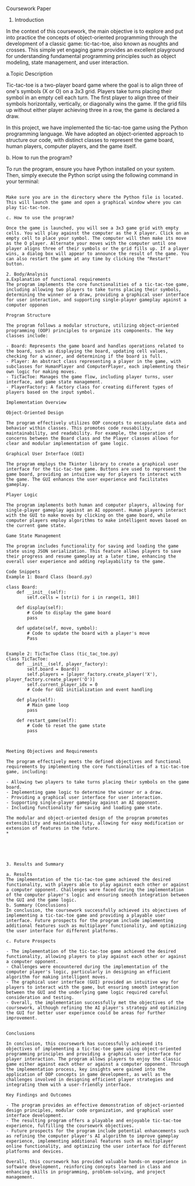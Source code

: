 Coursework Paper


1. Introduction


In the context of this coursework, the main objective is to explore and put into practice the concepts of object-oriented programming through the development of a classic game: tic-tac-toe, also known as noughts and crosses. This simple yet engaging game provides an excellent playground for understanding fundamental programming principles such as object modeling, state management, and user interaction.

a.Topic Description 

Tic-tac-toe is a two-player board game where the goal is to align three of one's symbols (X or O) on a 3x3 grid. Players take turns placing their symbol in an empty cell each turn. The first player to align three of their symbols horizontally, vertically, or diagonally wins the game. If the grid fills up without either player achieving three in a row, the game is declared a draw.

In this project, we have implemented the tic-tac-toe game using the Python programming language. We have adopted an object-oriented approach to structure our code, with distinct classes to represent the game board, human players, computer players, and the game itself.

b. How to run the program?

To run the program, ensure you have Python installed on your system. Then, simply execute the Python script using the following command in your terminal:
```

Make sure you are in the directory where the Python file is located. This will launch the game and open a graphical window where you can play tic-tac-toe.

c. How to use the program?

Once the game is launched, you will see a 3x3 game grid with empty cells. You will play against the computer as the X player. Click on an empty cell to place your symbol. The computer will then make its move as the O player. Alternate your moves with the computer until one player aligns three of their symbols or the grid fills up. If a player wins, a dialog box will appear to announce the result of the game. You can also restart the game at any time by clicking the "Restart" button.

2. Body/Analysis
a.Explanation of functional requirements
The program implements the core functionalities of a tic-tac-toe game, including allowing two players to take turns placing their symbols, determining the winner or a draw, providing a graphical user interface for user interaction, and supporting single-player gameplay against a computer opponen

Program Structure

The program follows a modular structure, utilizing object-oriented programming (OOP) principles to organize its components. The key classes include:

- Board: Represents the game board and handles operations related to the board, such as displaying the board, updating cell values, checking for a winner, and determining if the board is full.
- Player: An abstract class representing a player in the game, with subclasses for HumanPlayer and ComputerPlayer, each implementing their own logic for making moves.
- TicTacToe: Manages the game flow, including player turns, user interface, and game state management.
- PlayerFactory: A factory class for creating different types of players based on the input symbol.

Implementation Overview

Object-Oriented Design

The program effectively utilizes OOP concepts to encapsulate data and behavior within classes. This promotes code reusability, maintainability, and readability. For example, the separation of concerns between the Board class and the Player classes allows for clear and modular implementation of game logic.

Graphical User Interface (GUI)

The program employs the Tkinter library to create a graphical user interface for the tic-tac-toe game. Buttons are used to represent the game board, providing an intuitive way for players to interact with the game. The GUI enhances the user experience and facilitates gameplay.

Player Logic

The program implements both human and computer players, allowing for single-player gameplay against an AI opponent. Human players interact with the GUI to make moves by clicking on the game board, while computer players employ algorithms to make intelligent moves based on the current game state.

Game State Management

The program includes functionality for saving and loading the game state using JSON serialization. This feature allows players to save their progress and resume gameplay at a later time, enhancing the overall user experience and adding replayability to the game.

Code Snippets
Example 1: Board Class (board.py)

class Board:
    def __init__(self):
        self.cells = [str(i) for i in range(1, 10)]

    def display(self):
        # Code to display the game board
        pass

    def update(self, move, symbol):
        # Code to update the board with a player's move
        Pass


Example 2: TicTacToe Class (tic_tac_toe.py)
class TicTacToe:
    def __init__(self, player_factory):
        self.board = Board()
        self.players = [player_factory.create_player('X'), player_factory.create_player('O')]
        self.current_player_idx = 0
        # Code for GUI initialization and event handling

    def play(self):
        # Main game loop
        pass

    def restart_game(self):
        # Code to reset the game state
        pass



Meeting Objectives and Requirements

The program effectively meets the defined objectives and functional requirements by implementing the core functionalities of a tic-tac-toe game, including:

- Allowing two players to take turns placing their symbols on the game board.
- Implementing game logic to determine the winner or a draw.
- Providing a graphical user interface for user interaction.
- Supporting single-player gameplay against an AI opponent.
- Including functionality for saving and loading game state.

The modular and object-oriented design of the program promotes extensibility and maintainability, allowing for easy modification or extension of features in the future.
*





3. Results and Summary

a. Results
The implementation of the tic-tac-toe game achieved the desired functionality, with players able to play against each other or against a computer opponent. Challenges were faced during the implementation of the computer player's logic and ensuring smooth integration between the GUI and the game logic.
b. Summary (Conclusions)
In conclusion, the coursework successfully achieved its objectives of implementing a tic-tac-toe game and providing a playable user interface. Future prospects for the program include implementing additional features such as multiplayer functionality, and optimizing the user interface for different platforms.

c. Future Prospects

- The implementation of the tic-tac-toe game achieved the desired functionality, allowing players to play against each other or against a computer opponent.
- Challenges were encountered during the implementation of the computer player's logic, particularly in designing an efficient algorithm for making intelligent moves.
- The graphical user interface (GUI) provided an intuitive way for players to interact with the game, but ensuring smooth integration between the GUI and the underlying game logic required careful consideration and testing.
- Overall, the implementation successfully met the objectives of the coursework, although refining the AI player's strategy and optimizing the GUI for better user experience could be areas for further improvement.


Conclusions

In conclusion, this coursework has successfully achieved its objectives of implementing a tic-tac-toe game using object-oriented programming principles and providing a graphical user interface for player interaction. The program allows players to enjoy the classic game either against each other or against a computer opponent. Through the implementation process, key insights were gained into the application of OOP concepts in game development, as well as the challenges involved in designing efficient player strategies and integrating them with a user-friendly interface.

Key Findings and Outcomes

- The program provides an effective demonstration of object-oriented design principles, modular code organization, and graphical user interface development.
- The resulting program offers a playable and enjoyable tic-tac-toe experience, fulfilling the coursework objectives.
- Future prospects for the program include potential enhancements such as refining the computer player's AI algorithm to improve gameplay experience, implementing additional features such as multiplayer online functionality, and optimizing the user interface for different platforms and devices.

Overall, this coursework has provided valuable hands-on experience in software development, reinforcing concepts learned in class and enhancing skills in programming, problem-solving, and project management.

